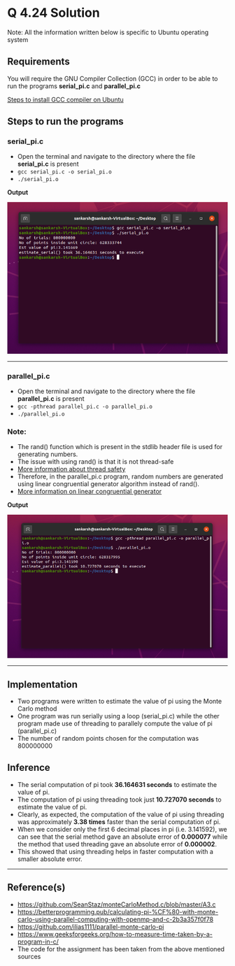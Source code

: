 
# Q 4.24 Solution

Note: All the information written below is specific to Ubuntu operating system


## Requirements

You will require the GNU Compiler Collection (GCC) in order to be able to run the programs **serial_pi.c** and **parallel_pi.c**

[Steps to install GCC compiler on Ubuntu](https://linuxize.com/post/how-to-install-gcc-compiler-on-ubuntu-18-04/#installing-gcc-on-ubuntu)



## Steps to run the programs

### serial_pi.c
 - Open the terminal and navigate to the directory where the file **serial_pi.c** is present
 - `gcc serial_pi.c -o serial_pi.o`
 - `./serial_pi.o`
 
  **Output**

 ![App Screenshot](https://github.com/sankronaldo/CS-252-OS-Assignment/blob/main/Q2-4.24/1.png)

---

### parallel_pi.c
 - Open the terminal and navigate to the directory where the file **parallel_pi.c** is present
 - `gcc -pthread parallel_pi.c -o parallel_pi.o`
 - `./parallel_pi.o`

 ### Note:
 - The rand() function which is present in the stdlib header file is used for generating numbers.
 - The issue with using rand() is that it is not thread-safe
 - [More information about thread safety](https://en.wikipedia.org/wiki/Thread_safety)
 - Therefore, in the parallel_pi.c program, random numbers are generated using  linear congruential generator algorithm instead of rand().
 - [More information on linear congruential generator](https://en.wikipedia.org/wiki/Linear_congruential_generator)
 
  **Output**

 ![App Screenshot](https://github.com/sankronaldo/CS-252-OS-Assignment/blob/main/Q2-4.24/2.png)

---


## Implementation

- Two programs were written to estimate the value of pi using the Monte Carlo method
- One program was run serially using a loop (serial_pi.c) while the other program made use of threading to parallely compute the value of pi (parallel_pi.c) 
- The number of random points chosen for the computation was 800000000

## Inference

- The serial computation of pi took **36.164631 seconds** to estimate the value of pi.
- The computation of pi using threading took just **10.727070 seconds** to estimate the value of pi.
- Clearly, as expected, the computation of the value of pi using threading was approximately **3.38 times** faster than the serial computation of pi.
- When we consider only the first 6 decimal places in pi (i.e. 3.141592), we can see that the serial method gave an absolute error of **0.000077** while the method that used threading gave an absolute error of **0.000002**.
- This showed that using threading helps in faster computation with a smaller absolute error.

---

## Reference(s)
- https://github.com/SeanStaz/monteCarloMethod.c/blob/master/A3.c
- https://betterprogramming.pub/calculating-pi-%CF%80-with-monte-carlo-using-parallel-computing-with-openmp-and-c-2b3a357f0f78
- https://github.com/ilias1111/parallel-monte-carlo-pi
- https://www.geeksforgeeks.org/how-to-measure-time-taken-by-a-program-in-c/
- The code for the assignment has been taken from the above mentioned sources
